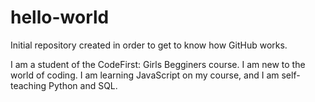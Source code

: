 # hello-world
Initial repository created in order to get to know how GitHub works.

I am a student of the CodeFirst: Girls Begginers course. I am new to the world of coding. I am learning JavaScript on my course, and I am self-teaching Python and SQL.
